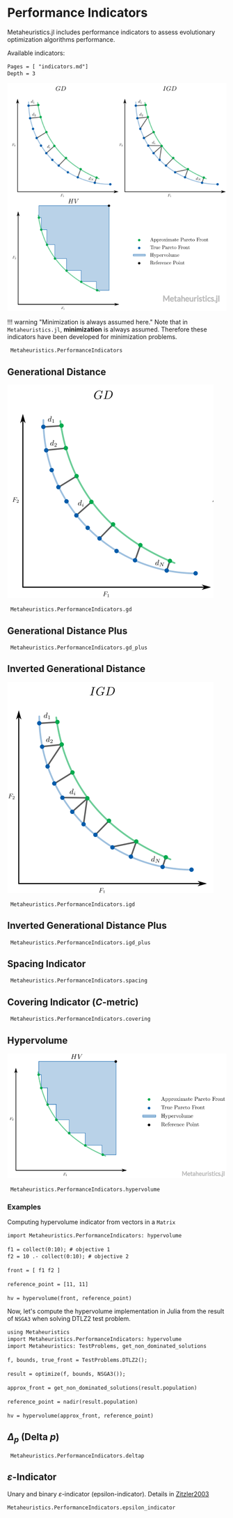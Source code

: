 # Performance Indicators


Metaheuristics.jl includes performance indicators to assess evolutionary optimization
algorithms performance.

Available indicators:

```@contents
Pages = [ "indicators.md"]
Depth = 3
```

![Performance Indicators in Julia](figs/performance-indicators.png)


!!! warning "Minimization is always assumed here."
    Note that in `Metaheuristics.jl`, **minimization** is always assumed.
    Therefore these indicators have been developed for minimization problems.

```@docs
 Metaheuristics.PerformanceIndicators
```

## Generational Distance

![Generational Distance in Julia](figs/gd.png)

```@docs
 Metaheuristics.PerformanceIndicators.gd
```


## Generational Distance Plus

```@docs
 Metaheuristics.PerformanceIndicators.gd_plus
```


## Inverted Generational Distance


![Inverted Generational Distance in Julia](figs/igd.png)

```@docs
 Metaheuristics.PerformanceIndicators.igd
```


## Inverted Generational Distance Plus

```@docs
 Metaheuristics.PerformanceIndicators.igd_plus
```

## Spacing Indicator

```@docs
 Metaheuristics.PerformanceIndicators.spacing
```

## Covering Indicator ($C$-metric)

```@docs
 Metaheuristics.PerformanceIndicators.covering
```


## Hypervolume

![Hypervolume Indicator in Julia](figs/hv.png)

```@docs
 Metaheuristics.PerformanceIndicators.hypervolume
```

### Examples

Computing hypervolume indicator from vectors in a `Matrix`

```@repl
import Metaheuristics.PerformanceIndicators: hypervolume

f1 = collect(0:10); # objective 1
f2 = 10 .- collect(0:10); # objective 2

front = [ f1 f2 ] 

reference_point = [11, 11]

hv = hypervolume(front, reference_point)
```

Now, let's compute the hypervolume implementation in Julia from the result of  `NSGA3`
when solving DTLZ2 test problem.


```@repl
using Metaheuristics
import Metaheuristics.PerformanceIndicators: hypervolume
import Metaheuristics: TestProblems, get_non_dominated_solutions

f, bounds, true_front = TestProblems.DTLZ2();

result = optimize(f, bounds, NSGA3());

approx_front = get_non_dominated_solutions(result.population)

reference_point = nadir(result.population)

hv = hypervolume(approx_front, reference_point)
```


## $\Delta_p$ (Delta $p$)

```@docs
 Metaheuristics.PerformanceIndicators.deltap
```

## $\varepsilon$-Indicator

Unary and binary $\varepsilon$-indicator (epsilon-indicator). Details in [Zitzler2003](@cite)

```@docs
Metaheuristics.PerformanceIndicators.epsilon_indicator
```
